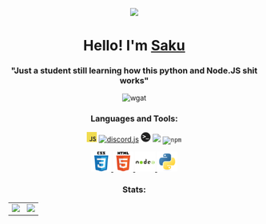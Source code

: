 <p align="center">
<a href="https://osu.ppy.sh/users/28514583">
       <img src="https://i.redd.it/5mpu4hi0m2v81.png" />
    </a>

<h1 align="center">Hello! I'm <a href="https://osu.ppy.sh/users/28514583" target="_blank">Saku</a></h1>
<h3 align="center">"Just a student still learning how this python and Node.JS shit works"</h3>
<p align="center"> <img src="https://a.ppy.sh/19104542?1647425139.jpeg" alt="wgat" /> </p>


<h3 align="center">Languages and Tools:</h3>
<p align="center">
<code><img height="20" src="https://raw.githubusercontent.com/github/explore/80688e429a7d4ef2fca1e82350fe8e3517d3494d/topics/javascript/javascript.png"></code>
<a href="https://discord.js.org"><img src="https://cdn.discordapp.com/attachments/740865034887888996/740865173065170994/logo-square.png" width="20" alt="discord.js" /></a>
<code><img height="20" src="https://raw.githubusercontent.com/github/explore/80688e429a7d4ef2fca1e82350fe8e3517d3494d/topics/terminal/terminal.png"></code>
<code><img height="20" src="https://img.shields.io/badge/-Nodejs-43853d?style=flat-square&logo=Node.js&logoColor=white"/></code>
<code><img alt="npm" src="https://img.shields.io/badge/-NPM-CB3837?style=flat-square&logo=npm&logoColor=white" /></code></p>
<p align="center">
<a href="https://www.w3schools.com/css/" target="_blank"> <img src="https://raw.githubusercontent.com/devicons/devicon/master/icons/css3/css3-original-wordmark.svg" alt="css3" width="40" height="40"/> </a> <a href="https://www.w3.org/html/" target="_blank"> <img src="https://raw.githubusercontent.com/devicons/devicon/master/icons/html5/html5-original-wordmark.svg" alt="html5" width="40" height="40"/> </a> <a href="https://nodejs.org" target="_blank"> <img src="https://raw.githubusercontent.com/devicons/devicon/master/icons/nodejs/nodejs-original-wordmark.svg" alt="nodejs" width="40" height="40"/> </a> <a href="https://www.python.org" target="_blank"> <img src="https://raw.githubusercontent.com/devicons/devicon/master/icons/python/python-original.svg" alt="python" width="40" height="40"/> </a> </p>

<h3 align="center">Stats:</h3>



<table width="100%" align="center">
  <tr>
    <td>
<img height="180em" src="https://github-readme-stats.vercel.app/api?username=asakaidev&show_icons=true&hide_border=true&&count_private=true&include_all_commits=true&theme=synthwave" />
 </td>
 <td> <img height="180em" src="https://github-readme-stats.vercel.app/api/top-langs/?username=asakaidev&show_icons=true&hide_border=true&layout=compact&langs_count=10&theme=synthwave"/> </td>
  </tr>
 <table>

	 
